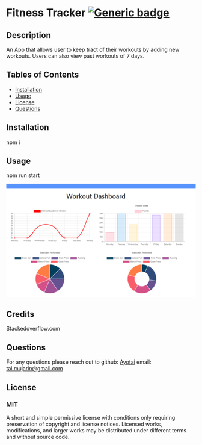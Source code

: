   # Fitness Tracker [![Generic badge](https://img.shields.io/badge/License-MIT-red.svg)](https://choosealicense.com/licenses/mit/)
  ## Description 
  An App that allows user to keep tract of their workouts by adding new workouts. Users can also view past workouts of 7 days.
  ## Tables of Contents
  * [Installation](#installation)
  * [Usage](#usage)
  * [License](#license)
  * [Questions](#questions)
  
  ## Installation 
  npm i

  ## Usage
  npm run start
<!--   [Link to portfolio](https://ayotai.github.io/react-portfolio/) -->
  ![screenshot](./public/images/fitnessSS.PNG)
  
  ## Credits
  Stackedoverflow.com

  ## Questions
  For any questions please reach out to 
  github: [Ayotai](https://github.com/Ayotai)
  email: tai.mujarin@gmail.com
  ## License 
  ### MIT
  A short and simple permissive license with conditions only requiring preservation of copyright and license notices. Licensed works, modifications, and larger works may be distributed under different terms and without source code.
